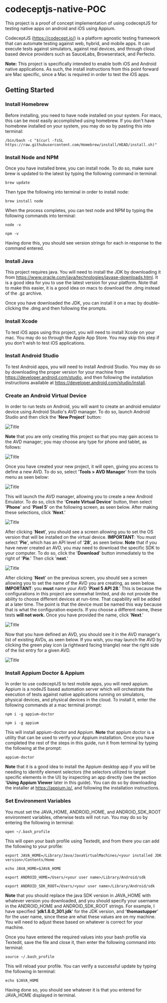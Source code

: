 # codeceptjs-native-POC
This project is a proof of concept implementation of using codeceptJS for testing native apps on android and iOS using Appium.

CodeceptJS (https://codecept.io/) is a platform agnostic testing framework that can automate testing against web, hybrid, and mobile apps.
It can execute tests against simulators, against real devices, and through cloud based device providers such as SauceLabs, Browserstack, and Perfecto.

**Note:** This project is specifically intended to enable both iOS and Android native applications.  As such, the install instructions from this point forward are Mac specific, since a Mac is required in order to test the iOS apps.

## **Getting Started**

### **Install Homebrew**

Before installing, you need to have node installed on your system.  For macs, this can be most easily accomplished using homebrew.  If you don't have homebrew installed on your system, you may do so by pasting this into terminal:

```
/bin/bash -c "$(curl -fsSL https://raw.githubusercontent.com/Homebrew/install/HEAD/install.sh)"
```

### **Install Node and NPM**

Once you have installed brew, you can install node.  To do so, make sure brew is updated to the latest by typing the following command in terminal:

```
brew update
```

Then type the following into terminal in order to install node:

```
brew install node
```

When the process completes, you can test node and NPM by typing the following commands into terminal:

```
node -v
```
```
npm -v
```

Having done this, you should see version strings for each in response to the command entered.

### **Install Java**

This project requires java.  You will need to install the JDK by downloading it from https://www.oracle.com/java/technologies/javase-downloads.html. It is a good idea for you to use the latest version for your platform.  Note that to make this easier, it is a good idea on macs to download the .dmg instead of the .gz archive.

Once you have downloaded the JDK, you can install it on a mac by double-clicking the .dmg and then following the prompts.

### **Install Xcode**

To test iOS apps using this project, you will need to install Xcode on your mac.  You may do so through the Apple App Store.  You may skip this step if you don't wish to test iOS applications.

### **Install Android Studio**

To test Android apps, you will need to install Android Studio.  You may do so by downloading the proper version for your machine from https://developer.android.com/studio, and then following the installation instructions available at https://developer.android.com/studio/install.

### **Create an Android Virtual Device**

In order to run tests on Android, you will want to create an android emulator device using Android Studio's AVD manager.  To do so, launch Android Studio and then click the '**New Project**' button:

![](./assets/android_studio_new_project.png?raw=true "Title")

**Note** that you are only creating this project so that you may gain access to the AVD manager; you may choose any type for phone and tablet, as follows:

![](./assets/android_studio_new_project_2.png?raw=true "Title")

Once you have created your new project, it will open, giving you access to define a new AVD.  To do so, select '**Tools > AVD Manager**' from the tools menu as seen below:

![](./assets/launch_AVD_manager.png?raw=true "Title")

This will launch the AVD manager, allowing you to create a new Android Emulator.  To do so, click the '**Create Virtual Device**' button, then select '**Phone**' and '**Pixel 5**' on the following screen, as seen below.  After making these selections, click '**Next**.'

![](./assets/define_AVD_1.png?raw=true "Title")

After clicking '**Next**', you should see a screen allowing you to set the OS version that will be installed on the virtual device.  **IMPORTANT**: You must select '**Pie**', which has an API level of '**28**', as seen below.  **Note** that if you have never created an AVD, you may need to download the specific SDK to your computer.  To do so, click the '**Download**' button immediately to the right of '**Pie**.'  Then click '**next**.'

![](./assets/define_AVD_2.png?raw=true "Title")

After clicking '**Next**' on the previous screen, you should see a screen allowing you to set the name of the AVD you are creating, as seen below.  **IMPORTANT**: you **must** name your AVD '**Pixel 5 API 28**.'  This is because the configurations in this project are somewhat limited, and do not provide the ability to choose different devices at run-time.  That capability will be added at a later time.  The point is that the device must be named this way because that is what the configuration expects.  If you choose a different name, these tests **will not work.**  Once you have provided the name, click '**Next**.'

![](./assets/define_AVD_3.png?raw=true "Title")

Now that you have defined an AVD, you should see it in the AVD manager's list of existing AVDs, as seen below.  If you wish, you may launch the AVD by clicking the green play icon (a rightward facing triangle) near the right side of the list entry for a given AVD.

![](./assets/define_AVD_4.png?raw=true "Title")

### **Install Appium Doctor & Appium**

In order to use codeceptJS to test mobile apps, you will need appium. Appium is a nodeJS based automation server which will orchestrate the execution of tests against native applications running on simulators, physical devices, and physical devices in the cloud.  To install it, enter the following commands at a mac terminal prompt:

```
npm i -g appium-doctor
```
```
npm i -g appium
```

This will install appium-doctor and Appium.  **Note** that appium doctor is a utility that can be used to verify your Appium installation.  Once you have completed the rest of the steps in this guide, run it from terminal by typing the following at the prompt:

```
appium-doctor
```

**Note** that it is a good idea to install the Appium desktop app if you will be needing to identify element selectors (the selectors utilized to target specific elements in the UI) by inspecting an app directly (see the section '**Using Appium Viewer** later in this guide).  You can do so by downloading the installer at https://appium.io/, and following the installation instructions.

### **Set Environment Variables**

You must set the JAVA_HOME, ANDROID_HOME, and ANDROID_SDK_ROOT environment variables, otherwise tests will not run.  You may do so by entering the following in terminal:

```
open ~/.bash_profile
```

This will open your bash profile using Textedit, and from there you can add the following to your profile:

```
export JAVA_HOME=/Library/Java/JavaVirtualMachines/<your installed JDK version>/Contents/Home

echo JAVA_HOME=$JAVA_HOME

export ANDROID_HOME=/Users/<your user name>/Library/Android/sdk

export ANDROID_SDK_ROOT=/Users/<your user name>/Library/Android/sdk
```

**Note** that you should replace the java SDK version in JAVA_HOME with whatever version you downloaded, and you should specify your username in the ANDROID_HOME and ANDROID_SDK_ROOT strings.  For example, I have specified '**jdk1.8.0_301.jdk**' for the JDK version, and '**thomastupper**' for the user name, since these are what these values are on my machine.  You will need to adjust these based on whatever is correct for your machine.

Once you have entered the required values into your bash profile via Textedit, save the file and close it, then enter the following command into terminal:

```
source ~/.bash_profile
```

This will reload your profile.  You can verify a successful update by typing the following in terminal:

```
echo $JAVA_HOME
```

Having done so, you should see whatever it is that you entered for JAVA_HOME displayed in terminal.
